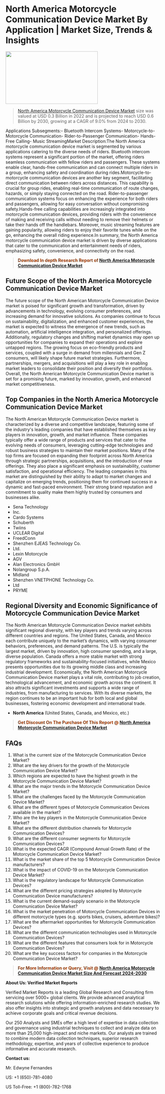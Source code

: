 <p><h1>North America Motorcycle Communication Device Market By Application | Market Size, Trends & Insights</h1><p><img class="aligncenter size-medium wp-image-105565" src="https://ffe5etoiles.com/wp-content/uploads/2025/01/MST7-300x171.png" alt="" width="300" height="171" /></p><blockquote><p><a href="https://www.verifiedmarketreports.com/download-sample/?rid=411736&utm_source=Github-NA&utm_medium=362" target="_blank">North America Motorcycle Communication Device Market</a> size was valued at USD 0.3 Billion in 2022 and is projected to reach USD 0.6 Billion by 2030, growing at a CAGR of 9.0% from 2024 to 2030.</p></blockquote>Applications Subsegments:- Bluetooth Intercom Systems- Motorcycle-to-Motorcycle Communication- Rider-to-Passenger Communication- Hands-Free Calling- Music StreamingMarket Description:The North America motorcycle communication device market is segmented by various applications catering to the diverse needs of riders. Bluetooth intercom systems represent a significant portion of the market, offering riders seamless communication with fellow riders and passengers. These systems enable clear, hands-free communication and can connect multiple riders in a group, enhancing safety and coordination during rides.Motorcycle-to-motorcycle communication devices are another key segment, facilitating direct communication between riders across distances. This capability is crucial for group rides, enabling real-time communication of route changes, hazards, or simply staying connected on the road. Rider-to-passenger communication systems focus on enhancing the experience for both riders and passengers, allowing for easy conversation without compromising safety.Hands-free calling capabilities are increasingly integrated into motorcycle communication devices, providing riders with the convenience of making and receiving calls without needing to remove their helmets or take their hands off the handlebars. Moreover, music streaming features are gaining popularity, allowing riders to enjoy their favorite tunes while on the go, enhancing the overall riding experience.In summary, the North America motorcycle communication device market is driven by diverse applications that cater to the communication and entertainment needs of riders, emphasizing safety, convenience, and connectivity on the road.</p><blockquote><p><span style="color: #993300;"><strong>Download In depth Research Report of <a href="https://www.verifiedmarketreports.com/download-sample/?rid=411736&utm_source=Github-NA&utm_medium=362">North America Motorcycle Communication Device Market</a></strong></span></p></blockquote><h2>Future Scope of the North America Motorcycle Communication Device Market</h2><p>The future scope of the North American Motorcycle Communication Device market is poised for significant growth and transformation, driven by advancements in technology, evolving consumer preferences, and increasing demand for innovative solutions. As companies continue to focus on sustainability, digitalization, and enhanced customer experiences, the market is expected to witness the emergence of new trends, such as automation, artificial intelligence integration, and personalized offerings. Additionally, regulatory changes and shifting market dynamics may open up opportunities for companies to expand their operations and explore untapped regions. The growing focus on eco-friendly products and services, coupled with a surge in demand from millennials and Gen Z consumers, will likely shape future market strategies. Furthermore, partnerships, mergers, and acquisitions will play a key role in enabling market leaders to consolidate their position and diversify their portfolios. Overall, the North American Motorcycle Communication Device market is set for a promising future, marked by innovation, growth, and enhanced market competitiveness.</p><h2>Top Companies in the North America Motorcycle Communication Device Market</h2><p>The North American Motorcycle Communication Device market is characterized by a diverse and competitive landscape, featuring some of the industry's leading companies that have established themselves as key players in innovation, growth, and market influence. These companies typically offer a wide range of products and services that cater to the evolving needs of consumers, leveraging cutting-edge technologies and robust business strategies to maintain their market positions. Many of the top firms are focused on expanding their footprint across North America through strategic partnerships, acquisitions, and the introduction of new offerings. They also place a significant emphasis on sustainability, customer satisfaction, and operational efficiency. The leading companies in this market are distinguished by their ability to adapt to market changes and capitalize on emerging trends, positioning them for continued success in a dynamic and fast-paced environment. Their strong brand reputation and commitment to quality make them highly trusted by consumers and businesses alike.</p><p><ul><li>Sena Technology </li><li> Inc. </li><li> Cardo Systems </li><li> Schuberth </li><li> Twiins </li><li> UCLEAR Digital </li><li> FreedConn </li><li> Shenzhen EJEAS Technology Co. </li><li> Ltd. </li><li> Lexin Motorcycle </li><li> AGV </li><li> Alan Electronics GmbH </li><li> Nolangroup S.p.A. </li><li> Midland </li><li> Shenzhen VNETPHONE Technology Co. </li><li> Ltd </li><li> PRYME</li></ul></p><h2>Regional Diversity and Economic Significance of Motorcycle Communication Device Market</h2><p>The North American Motorcycle Communication Device market exhibits significant regional diversity, with key players and trends varying across different countries and regions. The United States, Canada, and Mexico each contribute uniquely to the market’s dynamics, with varying consumer behaviors, preferences, and demand patterns. The U.S. is typically the largest market, driven by innovation, high consumer spending, and a large, diverse population. Canada offers a more stable market with strong regulatory frameworks and sustainability-focused initiatives, while Mexico presents opportunities due to its growing middle class and increasing industrial development. Economically, the North American Motorcycle Communication Device market plays a vital role, contributing to job creation, technological advancement, and economic growth across the continent. It also attracts significant investments and supports a wide range of industries, from manufacturing to services. With its diverse markets, the region continues to be an important hub for both local and global businesses, fostering economic development and international trade.</p><ul> <li><strong>North America</strong> (United States, Canada, and Mexico, etc.)</li></ul><blockquote><p><span style="color: #993300;"><strong>Get Discount On The Purchase Of This Report @ <a href="https://www.verifiedmarketreports.com/ask-for-discount/?rid=411736&utm_source=Github-NA&utm_medium=362">North America Motorcycle Communication Device Market</a></strong></span></p></blockquote><h2>FAQs</h2><p><ol> <li>What is the current size of the Motorcycle Communication Device Market?</div><div></li> <li>What are the key drivers for the growth of the Motorcycle Communication Device Market?</div><div></li> <li>Which regions are expected to have the highest growth in the Motorcycle Communication Device Market?</div><div></li> <li>What are the major trends in the Motorcycle Communication Device Market?</div><div></li> <li>What are the challenges faced by the Motorcycle Communication Device Market?</div><div></li> <li>What are the different types of Motorcycle Communication Devices available in the market?</div><div></li> <li>Who are the key players in the Motorcycle Communication Device Market?</div><div></li> <li>What are the different distribution channels for Motorcycle Communication Devices?</div><div></li> <li>What are the different consumer segments for Motorcycle Communication Devices?</div><div></li> <li>What is the expected CAGR (Compound Annual Growth Rate) of the Motorcycle Communication Device Market?</div><div></li> <li>What is the market share of the top 5 Motorcycle Communication Device manufacturers?</div><div></li> <li>What is the impact of COVID-19 on the Motorcycle Communication Device Market?</div><div></li> <li>What is the regulatory landscape for Motorcycle Communication Devices?</div><div></li> <li>What are the different pricing strategies adopted by Motorcycle Communication Device manufacturers?</div><div></li> <li>What is the current demand-supply scenario in the Motorcycle Communication Device Market?</div><div></li> <li>What is the market penetration of Motorcycle Communication Devices in different motorcycle types (e.g. sports bikes, cruisers, adventure bikes)?</div><div></li> <li>What are the aftermarket opportunities for Motorcycle Communication Devices?</div><div></li> <li>What are the different communication technologies used in Motorcycle Communication Devices?</div><div></li> <li>What are the different features that consumers look for in Motorcycle Communication Devices?</div><div></li> <li>What are the key success factors for companies in the Motorcycle Communication Device Market?</div><div></li></ol></p><blockquote><p><span style="color: #993300;"><strong>For More Information or Query, Visit @ <a href="https://www.verifiedmarketreports.com/product/motorcycle-communication-device-market/">North America Motorcycle Communication Device Market Size And Forecast 2024-2030</a></strong></span></p></blockquote><p><strong>About Us: Verified Market Reports</strong></p><p>Verified Market Reports is a leading Global Research and Consulting firm servicing over 5000+ global clients. We provide advanced analytical research solutions while offering information-enriched research studies. We also offer insights into strategic and growth analyses and data necessary to achieve corporate goals and critical revenue decisions.</p><p>Our 250 Analysts and SMEs offer a high level of expertise in data collection and governance using industrial techniques to collect and analyze data on more than 25,000 high-impact and niche markets. Our analysts are trained to combine modern data collection techniques, superior research methodology, expertise, and years of collective experience to produce informative and accurate research.</p><p><strong>Contact us:</strong></p><p>Mr. Edwyne Fernandes</p><p>US: +1 (650)-781-4080</p><p>US Toll-Free: +1 (800)-782-1768</p>
